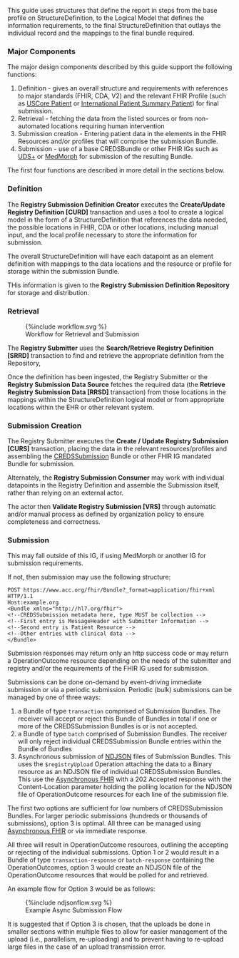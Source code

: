 This guide uses structures that define the report in steps from the base profile on StructureDefinition, to the Logical Model that defines the information requirements, to the final StructureDefinition that outlays the individual record and the mappings to the final bundle required.  
### Major Components

The major design components described by this guide support the following functions:

1. Definition - gives an overall structure and requirements with references to major standards (FHIR, CDA, V2) and the relevant FHIR Profile (such as [USCore Patient](http://hl7.org/fhir/us/core/StructureDefinition-us-core-patient.html) or [International Patient Summary Patient](http://hl7.org/fhir/uv/ips/StructureDefinition-Patient-uv-ips.html)) for final submission.
3. Retrieval - fetching the data from the listed sources or from non-automated locations requiring human intervention
3. Submission creation - Entering patient data in the elements in the FHIR Resources and/or profiles that will comprise the submission Bundle.
5. Submission - use of a base CREDSBundle or other FHIR IGs such as [UDS+](http://fhir.drajer.com/site/index.html) or [MedMorph](https://hl7.org/fhir/us/medmorph/) for submission of the resulting Bundle.

The first four functions are described in more detail in the sections below.

### Definition

The **Registry Submission Definition Creator** executes the **Create/Update Registry Definition [CURD]** transaction and uses a tool to create a logical model in the form of a StructureDefinition that references the data needed, the possible locations in FHIR, CDA or other locations, including manual input, and the local profile necessary to store the information for submission.

The overall StructureDefinition will have each datapoint as an element definition with mappings to the data locations and the resource or profile for storage within the submission Bundle.

THis information is given to the **Registry Submission Definition Repository** for storage and distribution.


### Retrieval

<figure>{%include workflow.svg %}
<figcaption>Workflow for Retrieval and Submission</figcaption>
</figure>

The **Registry Submitter** uses the **Search/Retrieve Registry Definition [SRRD]** transaction to find and retrieve the appropriate definition from the Repository,

Once the definition has been ingested, the Registry Submitter or the **Registry Submission Data Source** fetches the required data (the **Retrieve Registry Submission Data [RRSD]** transaction) from those locations in the mappings within the StructureDefinition logical model or from appropriate locations within the EHR or other relevant system.

### Submission Creation

The Registry Submitter executes the **Create / Update Registry Submission [CURS]** transaction, placing the data in the relevant resources/profiles and assembling the [CREDSSubmission](StructureDefinition-CREDSSubmission.html) Bundle or other FHIR IG mandated Bundle for submission.

Alternately, the **Registry Submission Consumer** may work with individual datapoints in the Registry Definition and assemble the Submission itself, rather than relying on an external actor.

The actor then **Validate Registry Submission [VRS]** through automatic and/or manual process as defined by organization policy to ensure completeness and correctness.

### Submission 

This may fall outside of this IG, if using MedMorph or another IG for submission requirements.

If not, then submission may use the following structure:
```
POST https://www.acc.org/fhir/Bundle?_format=application/fhir+xml HTTP/1.1
Host:example.org
<Bundle xmlns="http://hl7.org/fhir">
<!--CREDSSubmission metadata here, type MUST be collection -->
<!--First entry is MessageHeader with Submitter Information -->
<!--Second entry is Patient Resource -->
<!--Other entries with clinical data -->
</Bundle>
```

Submission responses may return only an http success code or may return a OperationOutcome resource depending on the needs of the submitter and registry and/or the requirements of the FHIR IG used for submission.

Submissions can be done on-demand by event-driving immediate submission or via a periodic submission.   Periodic (bulk) submissions can be managed by one of three ways:
1. a Bundle of type ```transaction``` comprised of Submission Bundles.  The receiver will accept or reject this Bundle of Bundles in total if one or more of the CREDSSubmission Bundles is or is not accepted.
2. a Bundle of type ```batch``` comprised of Submission Bundles.  The receiver will only reject individual CREDSSubmission Bundle entries within the Bundle of Bundles
3. Asynchronous submission of [NDJSON](https://www.hl7.org/fhir/nd-json.html) files of Submission Bundles.  This uses the ```$registryUpload``` Operation attaching the data to a Binary resource as an NDJSON file of individual CREDSSubmission Bundles. This use the [Asynchronous FHIR](https://www.hl7.org/fhir/async.html) with a 202 Accepted response with the Content-Location parameter holding the polling location for the NDJSON file of OperationOutcome resources for each line of the submission file.

The first two options are sufficient for low numbers of CREDSSubmission Bundles. For larger periodic submissions (hundreds or thousands of submissions), option 3 is optimal. All three can be managed using [Asynchronous FHIR](https://www.hl7.org/fhir/async.html) or via immediate response.

All three will result in OperationOutcome resources, outlining the accepting or rejecting of the individual submissions. Option 1 or 2 would result in a Bundle of type ```transaction-response``` or ```batch-response``` containing the OperationOutcomes, option 3 would create an NDJSON file of the OperationOutcome resources that would be polled for and retrieved.

An example flow for Option 3 would be as follows:

<figure>
{%include ndjsonflow.svg %}
<figcaption>Example Async Submission Flow</figcaption>
</figure>

It is suggested that if Option 3 is chosen, that the uploads be done in smaller sections within multiple files to allow for easier management of the upload (i.e., parallelism, re-uploading) and to prevent having to re-upload large files in the case of an upload transmission error.